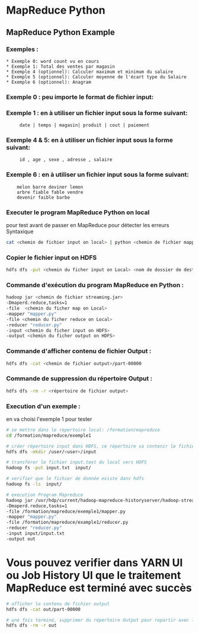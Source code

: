 # MapReduce Python
## MapReduce Python Example

### Exemples : 

	* Exemple 0: word count vu en cours
	* Exemple 1: Total des ventes par magasin
	* Exemple 4 (optionnel): Calculer maximum et minimum du salaire
	* Exemple 5 (optionnel): Calculer moyenne de l'écart type du Salaire
	* Exemple 6 (optionnel): Anagram 

### Exemple 0 : peu importe le format de fichier input:

### Exemple 1 : en à utiliser un fichier input sous la forme suivant:

		 date | temps | magasin| produit | cout | paiement

### Exemple 4 & 5: en à utiliser un fichier input sous la forme suivant:   

		 id , age , sexe , adresse , salaire

### Exemple 6 : en à utiliser un fichier input sous la forme suivant:

		melon barre deviner lemon
		arbre fiable fable vendre
		devenir faible barbe

### Executer le program MapReduce Python on local
pour test avant de passer en MapReduce pour détecter les erreurs Syntaxique
```bash
cat <chemin de fichier input on local> | python <chemin de fichier mapper.py on local> | python <chemin de fichier reducer.py on local>
```
### Copier le fichier input on HDFS
```bash
hdfs dfs -put <chemin du ficher input on Local> <nom de dossier de destination>
```

### Commande d'exécution du program MapReduce en Python :

```bash
hadoop jar <chemin de fichier streaming.jar> 
-Dmaperd.reduce,tasks=1
-file  <chemin du ficher map on Local>
-mapper "mapper.py"
-file <chemin du ficher reduce on Local>
-reducer "reducer.py"
-input <chemin du ficher input on HDFS>
-output <chemin du ficher output on HDFS>
```

### Commande d'afficher contenu de fichier Output :

```bash
hdfs dfs -cat <chemin de fichier output>/part-00000 
```

### Commande de suppression du répertoire Output :

```bash
hdfs dfs -rm -r <répertoire de fichier output>
```

### Execution d'un exemple :
en va choisi l'exemple 1 pour tester


```bash
# se mettre dans le repertoire local: /formation/mapreduce
cd /formation/mapreduce/exemple1
```

```bash
# créer répertoire input dans HDFS, ce répertoire va contenir le fichier de donnée input.txt
hdfs dfs -mkdir /user/<user>/input
```

```bash
# transférer le fichier input.text du local vers HDFS
hadoop fs -put input.txt  input/ 
```
```bash
# verifier que le fichier de donnée existe dans hdfs
hadoop fs -ls  input/ 
```

```bash
# execution Program Mapreduce
hadoop jar /usr/hdp/current/hadoop-mapreduce-historyserver/hadoop-streaming.jar
-Dmaperd.reduce,tasks=1
-file /formation/mapreduce/exemple1/mapper.py
-mapper "mapper.py"
-file /formation/mapreduce/example1/reducer.py
-reducer "reducer.py"
-input input/input.txt
-output out
```
# Vous pouvez verifier dans YARN UI ou Job History UI que le traitement MapReduce est terminé avec succès

```bash
# afficher le contenu de fichier output
hdfs dfs -cat out/part-00000 
```

```bash
# une fois terminé, supprimer du répertoire Output pour repartir avec l'exemple suivant (sinon utiliser un autre repertoire output)
hdfs dfs -rm -r out
```
